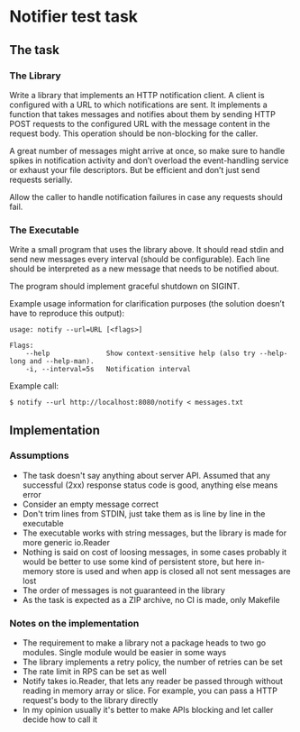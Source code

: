 # Notifier test task
## The task
### The Library
Write a library that implements an HTTP notification client. A client is configured with a URL to which notifications are sent. It implements a function that takes messages and notifies about them by sending HTTP POST requests to the configured URL with the message content in the request body. This operation should be non-blocking for the caller.

A great number of messages might arrive at once, so make sure to handle spikes in notification activity and don’t overload the event-handling service or exhaust your file descriptors. But be efficient and don’t just send requests serially.

Allow the caller to handle notification failures in case any requests should fail.

### The Executable
Write a small program that uses the library above. It should read stdin and send new messages every interval (should be configurable). Each line should be interpreted as a new message that needs to be notified about.

The program should implement graceful shutdown on SIGINT.

Example usage information for clarification purposes (the solution doesn’t have to reproduce this output):
```
usage: notify --url=URL [<flags>]

Flags:
    --help              Show context-sensitive help (also try --help-long and --help-man).
    -i, --interval=5s   Notification interval
```

Example call:
```
$ notify --url http://localhost:8080/notify < messages.txt
```

## Implementation
### Assumptions
* The task doesn't say anything about server API. Assumed that any successful (2xx) response status code is good, anything else means error
* Consider an empty message correct
* Don't trim lines from STDIN, just take them as is line by line in the executable
* The executable works with string messages, but the library is made for more generic io.Reader
* Nothing is said on cost of loosing messages, in some cases probably it would be better to use some kind of persistent store, but here in-memory store is used and when app is closed all not sent messages are lost
* The order of messages is not guaranteed in the library
* As the task is expected as a ZIP archive, no CI is made, only Makefile

### Notes on the implementation
* The requirement to make a library not a package heads to two go modules. Single module would be easier in some ways
* The library implements a retry policy, the number of retries can be set
* The rate limit in RPS can be set as well
* Notify takes io.Reader, that lets any reader be passed through without reading in memory array or slice. For example, you can pass a HTTP request's body to the library directly
* In my opinion usually it's better to make APIs blocking and let caller decide how to call it 
